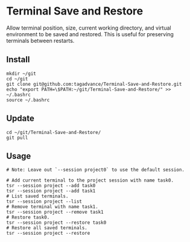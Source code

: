 # Terminal Save and Restore
Allow terminal position, size, current working directory, and virtual environment to be saved and restored. This is useful for preserving terminals between restarts.

## Install
```
mkdir ~/git
cd ~/git
git clone git@github.com:tagadvance/Terminal-Save-and-Restore.git
echo "export PATH=\$PATH:~/git/Terminal-Save-and-Restore/" >> ~/.bashrc
source ~/.bashrc
```

## Update
```
cd ~/git/Terminal-Save-and-Restore/
git pull
```

## Usage
```
# Note: Leave out `--session project0` to use the default session.

# Add current terminal to the project session with name task0.
tsr --session project --add task0
tsr --session project --add task1
# List saved terminals.
tsr --session project --list
# Remove terminal with name task1.
tsr --session project --remove task1
# Restore task0.
tsr --session project --restore task0
# Restore all saved terminals.
tsr --session project --restore
```